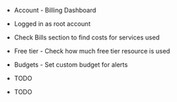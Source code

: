 * Account - Billing Dashboard
* Logged in as root account
* Check Bills section to find costs for services used
* Free tier - Check how much free tier resource is used
* Budgets - Set custom budget for alerts

* TODO
* TODO